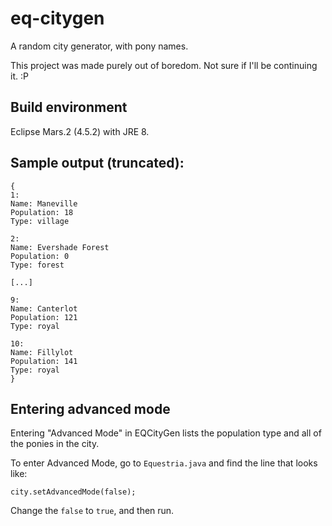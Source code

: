# eq-citygen
A random city generator, with pony names.

This project was made purely out of boredom. Not sure if I'll be continuing it. :P

## Build environment
Eclipse Mars.2 (4.5.2) with JRE 8.

## Sample output (truncated):
```
{
1:
Name: Maneville
Population: 18
Type: village

2:
Name: Evershade Forest
Population: 0
Type: forest

[...]

9:
Name: Canterlot
Population: 121
Type: royal

10:
Name: Fillylot
Population: 141
Type: royal
}
```

## Entering advanced mode
Entering "Advanced Mode" in EQCityGen lists the population type and all of the ponies in the city.

To enter Advanced Mode, go to `Equestria.java` and find the line that looks like:
```
city.setAdvancedMode(false);
```
Change the `false` to `true`, and then run.
